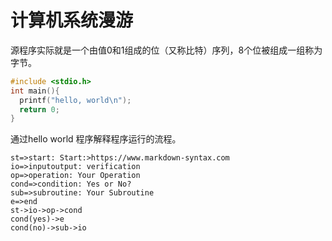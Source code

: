 # 计算机系统漫游

源程序实际就是一个由值0和1组成的位（又称比特）序列，8个位被组成一组称为字节。

```c
#include <stdio.h>
int main(){
  printf("hello, world\n");
  return 0;
}
```

通过hello world 程序解释程序运行的流程。

``` flow
st=>start: Start:>https://www.markdown-syntax.com
io=>inputoutput: verification
op=>operation: Your Operation
cond=>condition: Yes or No?
sub=>subroutine: Your Subroutine
e=>end
st->io->op->cond
cond(yes)->e
cond(no)->sub->io
```



